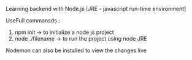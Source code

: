 Learning backend with Node.js [JRE - javascript run-time environment] 

UseFull commansds : 
1. npm init -> to initialize a node js project
2. node ./filename -> to run the project using node JRE

Nodemon can also be installed to view the changes live
